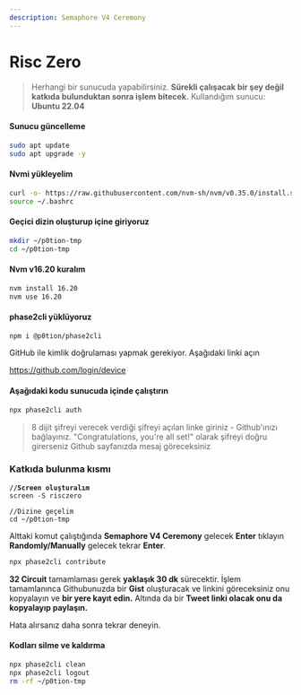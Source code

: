 ```yaml
---
description: Semaphore V4 Ceremony
---
```


# Risc Zero

> Herhangi bir sunucuda yapabilirsiniz. **Sürekli çalışacak bir şey değil katkıda bulunduktan sonra işlem bitecek.** Kullandığım sunucu: **Ubuntu 22.04**

#### Sunucu güncelleme

```bash
sudo apt update
sudo apt upgrade -y
```

#### Nvmi yükleyelim

```bash
curl -o- https://raw.githubusercontent.com/nvm-sh/nvm/v0.35.0/install.sh | bash
source ~/.bashrc
```

#### Geçici dizin oluşturup içine giriyoruz

```bash
mkdir ~/p0tion-tmp
cd ~/p0tion-tmp
```

#### Nvm v16.20 kuralım

```bash
nvm install 16.20
nvm use 16.20
```

#### phase2cli yüklüyoruz

```bash
npm i @p0tion/phase2cli
```

GitHub ile kimlik doğrulaması yapmak gerekiyor. Aşağıdaki linki açın

[https://github.com/login/device\
](https://github.com/login/device)

#### Aşağıdaki kodu sunucuda içinde çalıştırın

```bash
npx phase2cli auth
```

> 8 dijit şifreyi verecek verdiği şifreyi açılan linke giriniz - Github'ınızı bağlayınız. "Congratulations, you're all set!" olarak şifreyi doğru girerseniz Github sayfanızda mesaj göreceksiniz

### Katkıda bulunma kısmı

<pre class="language-bash"><code class="lang-bash"><strong>//Screen oluşturalım
</strong>screen -S risczero

//Dizine geçelim
cd ~/p0tion-tmp
</code></pre>

Alttaki komut çalıştığında **Semaphore V4 Ceremony** gelecek **Enter** tıklayın **Randomly/Manually** gelecek tekrar **Enter**.

```bash
npx phase2cli contribute
```

**32 Circuit** tamamlaması gerek **yaklaşık 30 dk** sürecektir. İşlem tamamlanınca Githubunuzda bir **Gist** oluşturacak ve linkini göreceksiniz onu kopyalayın ve **bir yere kayıt edin.** Altında da bir **Tweet linki olacak onu da kopyalayıp paylaşın.**

Hata alırsanız daha sonra tekrar deneyin.

#### Kodları silme ve kaldırma

```bash
npx phase2cli clean
npx phase2cli logout
rm -rf ~/p0tion-tmp
```

